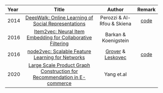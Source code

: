 |Year| Title      | Author |Remark|
| :---        |    :----:   |   :---:| :---:|
|2014| [DeepWalk: Online Learning of Social Representations](https://arxiv.org/pdf/1403.6652.pdf) | Perozzi & Al-Rfou & Skiena |[code](https://github.com/phanein/deepwalk)|
|2016| [Item2vec: Neural Item Embedding for Collaborative Filtering](https://arxiv.org/pdf/1603.04259.pdf) | Barkan & Koenigstein  ||
|2016| [node2vec: Scalable Feature Learning for Networks](https://arxiv.org/pdf/1607.00653.pdf) | [Grover](https://aditya-grover.github.io/) & [Leskovec](https://cs.stanford.edu/people/jure/)  |[code](https://github.com/aditya-grover/node2vec)|
|2020| [Large Scale Product Graph Construction for Recommendation in E-commerce](https://arxiv.org/pdf/2010.05525.pdf) | Yang et.al  ||
